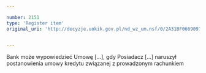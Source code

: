 ```yaml
---

number: 2151
type: 'Register item'
original_uri: 'http://decyzje.uokik.gov.pl/nd_wz_um.nsf/0/2A31BF0669097298C125782D003D50B8?OpenDocument'


---
```


Bank może wypowiedzieć Umowę [...], gdy Posiadacz [...] naruszył postanowienia umowy kredytu związanej z prowadzonym rachunkiem

